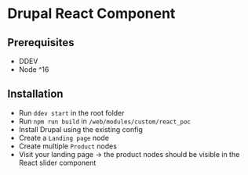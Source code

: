 # Drupal React Component

## Prerequisites
* DDEV
* Node ^16

## Installation
* Run `ddev start` in the root folder
* Run `npm run build` in `/web/modules/custom/react_poc`
* Install Drupal using the existing config
* Create a `Landing page` node
* Create multiple `Product` nodes
* Visit your landing page → the product nodes should be visible in the React slider component
